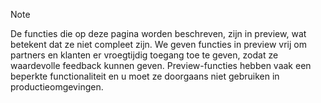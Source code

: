 > [!Note]
> De functies die op deze pagina worden beschreven, zijn in preview, wat betekent dat ze niet compleet zijn. We geven functies in preview vrij om partners en klanten er vroegtijdig toegang toe te geven, zodat ze waardevolle feedback kunnen geven. Preview-functies hebben vaak een beperkte functionaliteit en u moet ze doorgaans niet gebruiken in productieomgevingen.